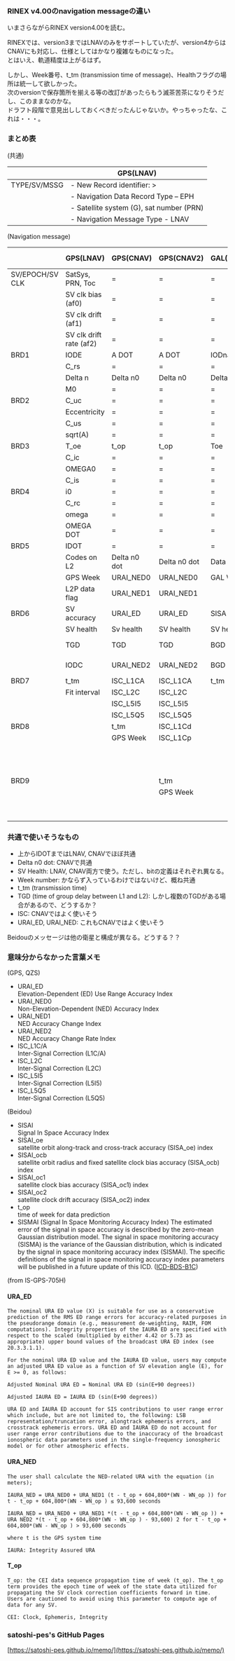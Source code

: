 ### RINEX v4.00のnavigation messageの違い

いまさらながらRINEX version4.00を読む。

RINEXでは、version3まではLNAVのみをサポートしていたが、version4からはCNAVにも対応し、仕様としてはかなり複雑なものになった。  
とはいえ、軌道精度は上がるはず。  

しかし、Week番号、t_tm (transmission time of message)、Healthフラグの場所は統一して欲しかった。  
次のversionで保存箇所を揃える等の改訂があったらもう滅茶苦茶になりそうだし、このままなのかな。  
ドラフト段階で意見出ししておくべきだったんじゃないか。やっちゃったな、これは・・・。

### まとめ表
(共通)

|              | GPS(LNAV)                                |
| ------------ | ---------------------------------------- |
| TYPE/SV/MSSG | - New Record identifier: >               |
|              | - Navigation Data Record Type – EPH      |
|              | - Satellite system (G), sat number (PRN) |
|              | - Navigation Message Type - LNAV         |


(Navigation message)

|                 | GPS(LNAV)               | GPS(CNAV)    | GPS(CNAV2)   | GAL(INAV/FNAV) | QZSS(LNAV)    | QZSS(CNAV)   | QZSS(CNAV2)  | BDS(D1/D2)  | BDS(CNAV-1)  | BDS(CNAV-2)   | BDS(CNAV-3)  | NavIC(LNAV) |
| -------------- | ---------------------- | ----------- | ----------- | ------------- | ------------ | ----------- | ----------- | ---------- | ----------- | ------------ | ----------- | ---------- |
| SV/EPOCH/SV CLK | SatSys, PRN, Toc        | =            | =            | =              | =             | =            | =            | =           | =            | =             | =            | =           |
|                 | SV clk bias (af0)       | =            | =            | =              | =             | =            | =            | =           | =            | =             | =            | =           |
|                 | SV clk drift (af1)      | =            | =            | =              | =             | =            | =            | =           | =            | =             | =            | =           |
|                 | SV clk drift rate (af2) | =            | =            | =              | =             | =            | =            | =           | =            | =             | =            | =           |
| BRD1            | IODE                    | A DOT        | A DOT        | IODnav         | IODE          | A DOT        | A DOT        | AODE        | A DOT        | A DOT         | A DOT        | IODE        |
|                 | C_rs                    | =            | =            | =              | =             | =            | =            | =           | =            | =             | =            | =           |
|                 | Delta n                 | Delta n0     | Delta n0     | Delta n0       | Delta n0      | Delta n0     | Delta n0     | Delta n0    | Delta n0     | Delta n0      | Delta n0     | Delta n     |
|                 | M0                      | =            | =            | =              | =             | =            | =            | =           | =            | =             | =            | =           |
| BRD2            | C_uc                    | =            | =            | =              | =             | =            | =            | =           | =            | =             | =            | =           |
|                 | Eccentricity            | =            | =            | =              | =             | =            | =            | =           | =            | =             | =            | =           |
|                 | C_us                    | =            | =            | =              | =             | =            | =            | =           | =            | =             | =            | =           |
|                 | sqrt(A)                 | =            | =            | =              | =             | =            | =            | =           | =            | =             | =            | =           |
| BRD3            | T_oe                    | t_op         | t_op         | Toe            | Toe           | t_op         | t_op         | Toe         | t_op         | t_op          | t_op         | Toe         |
|                 | C_ic                    | =            | =            | =              | =             | =            | =            | =           | =            | =             | =            | =           |
|                 | OMEGA0                  | =            | =            | =              | OMEGA         | =            | =            | OMEGA       | =            | =             | =            | OMEGA0      |
|                 | C_is                    | =            | =            | =              | =             | =            | =            | =           | =            | =             | =            | =           |
| BRD4            | i0                      | =            | =            | =              | =             | =            | =            | =           | =            | =             | =            | =           |
|                 | C_rc                    | =            | =            | =              | =             | =            | =            | =           | =            | =             | =            | =           |
|                 | omega                   | =            | =            | =              | =             | =            | =            | =           | =            | =             | =            | =           |
|                 | OMEGA DOT               | =            | =            | =              | =             | =            | =            | =           | =            | =             | =            | =           |
| BRD5            | IDOT                    | =            | =            | =              | =             | =            | =            | =           | =            | =             | =            | =           |
|                 | Codes on L2             | Delta n0 dot | Delta n0 dot | Data sources   | Codes on L2   | Delta n0 dot | Delta n0 dot | spare       | Delta n0 dot | Delta n0 dot  | Delta n0 dot | Spare       |
|                 | GPS Week                | URAI_NED0    | URAI_NED0    | GAL Week       | GPS Week      | URAI_NED0    | URAI_NED0    | BDT Week    | SatType      | SatType       | SatType      | IRN Week    |
|                 | L2P data flag           | URAI_NED1    | URAI_NED1    |                | L2P data flag | URAI_NED1    | URAI_NED1    | spare       | t_op         | t_op          | t_op         | spare       |
| BRD6            | SV accuracy             | URAI_ED      | URAI_ED      | SISA           | SV accuracy   | URAI_ED      | URAI_ED      | SV accuracy | SISAI_oe     | SISAI_oe      | SISAI_oe     | URA         |
|                 | SV health               | Sv health    | SV health    | SV health      | Sv health     | SV health    | Sv health    | SatH1       | SISAI_ocb    | SISAI_ocb     | SISAI_ocb    | Health      |
|                 | TGD                     | TGD          | TGD          | BGD E5a/E1     | TGD           | TGD          | TGD          | TGD1 B1/B3  | SISAI_oc1    | SISAI_oc1     | SISAI_oc1    | TGD         |
|                 | IODC                    | URAI_NED2    | URAI_NED2    | BGD E5b/E1     | IODC          | URAI_NED2    | URAI_NED2    | TGD2 B2/B3  | SISAI_oc2    | SISAI_oc2     | SISAI_oc2    | Spare       |
| BRD7            | t_tm                    | ISC_L1CA     | ISC_L1CA     | t_tm           | t_tm          | ISC_L1CA     | ISC_L1CA     | t_tm        | ISC_B1Cd     | spare         | SISMAI       | t_tm        |
|                 | Fit interval            | ISC_L2C      | ISC_L2C      |                | Fit interval  | ISC_L2C      | ISC_L2C      | AODC        | spare        | ISC_B2ad      | Health       |             |
|                 |                         | ISC_L5I5     | ISC_L5I5     |                |               | ISC_L5I5     | ISC_L5I5     |             | TGD_B1Cp     | TGD_B1Cp      | B2b flags    |             |
|                 |                         | ISC_L5Q5     | ISC_L5Q5     |                |               | ISC_L5Q5     | ISC_L5Q5     |             | TGD_B2ap     | TGD_B2ap      | TGD_B2bI     |             |
| BRD8            |                         | t_tm         | ISC_L1Cd     |                |               | t_tm         | ISC_L1Cd     |             | SISMAI       | SISMAI        | t_tm         |             |
|                 |                         | GPS Week     | ISC_L1Cp     |                |               | GPS Week     | ISC_L1Cp     |             | Health       | Health        |              |             |
|                 |                         |              |              |                |               |              |              |             | B1C flags    | B2a+B1C flags |              |             |
|                 |                         |              |              |                |               |              |              |             | IODC         | IODC          |              |             |
| BRD9            |                         |              | t_tm         |                |               |              | t_tm         |             | t_tm         | t_tm          |              |             |
|                 |                         |              | GPS Week     |                |               |              | GPS Week     |             | spare        | spare         |              |             |
|                 |                         |              |              |                |               |              |              |             | spare        | spare         |              |             |
|                 |                         |              |              |                |               |              |              |             | IODE         | IODE          |              |             |


### 共通で使いそうなもの
- 上からIDOTまではLNAV, CNAVでほぼ共通
- Delta n0 dot: CNAVで共通
- SV Health: LNAV, CNAV両方で使う。ただし、bitの定義はそれぞれ異なる。
- Week number: かならず入っているわけではないけど、概ね共通
- t_tm (transmission time)
- TGD (time of group delay between L1 and L2): しかし複数のTGDがある場合があるので、どうするか？
- ISC: CNAVではよく使いそう
- URAI_ED, URAI_NED: これもCNAVではよく使いそう

Beidouのメッセージは他の衛星と構成が異なる。どうする？？


### 意味分からなかった言葉メモ

(GPS, QZS)
- URAI_ED  
   Elevation-Dependent (ED) Use Range Accuracy Index  
- URAI_NED0  
 Non-Elevation-Dependent (NED) Accuracy Index  
- URAI_NED1  
 NED Accuracy Change Index  
- URAI_NED2  
 NED Accuracy Change Rate Index  
- ISC_L1C/A  
 Inter-Signal Correction (L1C/A)  
- ISC_L2C  
 Inter-Signal Correction (L2C)  
- ISC_L5I5  
 Inter-Signal Correction (L5I5)  
- ISC_L5Q5  
 Inter-Signal Correction (L5Q5)  

(Beidou)  
- SISAI  
 Signal In Space Accuracy Index  
- SISAI_oe  
 satellite orbit along-track and cross-track accuracy (SISA_oe) index  
- SISAI_ocb  
 satellite orbit radius and fixed satellite clock bias accuracy (SISA_ocb) index  
- SISAI_oc1  
 satellite clock bias accuracy (SISA_oc1) index  
- SISAI_oc2  
 satellite clock drift accuracy (SISA_oc2) index  
- t_op  
  time of week for data prediction  
- SISMAI (Signal In Space Monitoring Accuracy Index)
  The estimated error of the signal in space accuracy is described by the zero-mean Gaussian distribution model. The signal in space monitoring accuracy (SISMA) is the variance of the Gaussian distribution, which is indicated by the signal in space monitoring accuracy index (SISMAI).
  The specific definitions of the signal in space monitoring accuracy index parameters will be published in a future update of this ICD.  ([ICD-BDS-B1C](http://www.beidou.gov.cn/xt/gfxz/201712/P020171226741342013031.pdf))

(from IS-GPS-705H)
#### URA_ED

    The nominal URA ED value (X) is suitable for use as a conservative prediction of the RMS ED range errors for accuracy-related purposes in the pseudorange domain (e.g., measurement de-weighting, RAIM, FOM computations). Integrity properties of the IAURA ED are specified with respect to the scaled (multiplied by either 4.42 or 5.73 as appropriate) upper bound values of the broadcast URA ED index (see 20.3.3.1.1).
   
    For the nominal URA ED value and the IAURA ED value, users may compute an adjusted URA ED value as a function of SV elevation angle (E), for E >= 0, as follows:

    Adjusted Nominal URA ED = Nominal URA ED (sin(E+90 degrees))
    
    Adjusted IAURA ED = IAURA ED (sin(E+90 degrees))

    URA ED and IAURA ED account for SIS contributions to user range error which include, but are not limited to, the following: LSB representation/truncation error, alongtrack ephemeris errors, and crosstrack ephemeris errors. URA ED and IAURA ED do not account for user range error contributions due to the inaccuracy of the broadcast ionospheric data parameters used in the single-frequency ionospheric model or for other atmospheric effects.

#### URA_NED

    The user shall calculate the NED-related URA with the equation (in meters);

    IAURA_NED = URA_NED0 + URA_NED1 (t - t_op + 604,800*(WN - WN_op )) for t - t_op + 604,800*(WN - WN_op ) ≤ 93,600 seconds

    IAURA_NED = URA_NED0 + URA_NED1 *(t - t_op + 604,800*(WN - WN_op )) + URA NED2 *(t - t_op + 604,800*(WN - WN_op ) - 93,600) 2 for t - t_op + 604,800*(WN - WN_op ) > 93,600 seconds

    where t is the GPS system time

    IAURA: Integrity Assured URA


#### T_op

    T_op: the CEI data sequence propagation time of week (t_op). The t_op term provides the epoch time of week of the state data utilized for propagating the SV clock correction coefficients forward in time. Users are cautioned to avoid using this parameter to compute age of data for any SV.

    CEI: Clock, Ephemeris, Integrity

### satoshi-pes's GitHub Pages
[https://satoshi-pes.github.io/memo/](https://satoshi-pes.github.io/memo/)